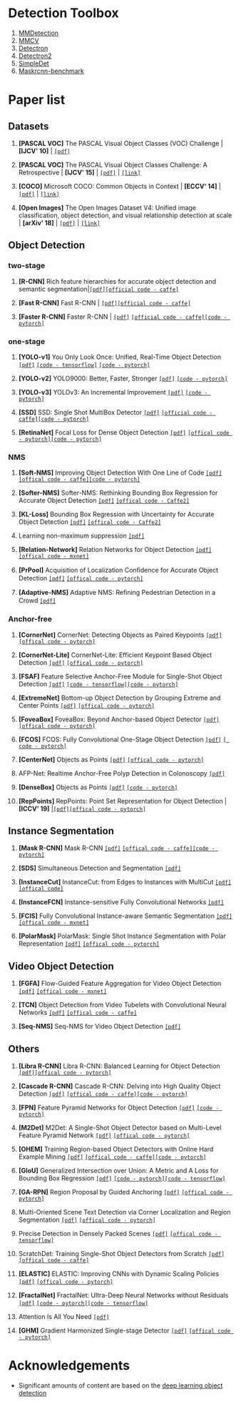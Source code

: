 # Detection Toolbox
1. [MMDetection](https://github.com/open-mmlab/mmdetection)
2. [MMCV](https://github.com/open-mmlab/mmcv)
3. [Detectron](https://github.com/facebookresearch/Detectron/)
4. [Detectron2](https://github.com/facebookresearch/detectron2)
5. [SimpleDet](https://github.com/TuSimple/simpledet)
6. [Maskrcnn-benchmark](https://github.com/facebookresearch/maskrcnn-benchmark)

# Paper list

## Datasets
1. **[PASCAL VOC]** The PASCAL Visual Object Classes (VOC) Challenge | **[IJCV' 10]** | [`[pdf]`](http://host.robots.ox.ac.uk/pascal/VOC/pubs/everingham10.pdf)

2. **[PASCAL VOC]** The PASCAL Visual Object Classes Challenge: A Retrospective | **[IJCV' 15]** | [`[pdf]`](http://host.robots.ox.ac.uk/pascal/VOC/pubs/everingham15.pdf) | [`[link]`](http://host.robots.ox.ac.uk/pascal/VOC/)

3. **[COCO]** Microsoft COCO: Common Objects in Context | **[ECCV' 14]** | [`[pdf]`](https://arxiv.org/pdf/1405.0312.pdf) | [`[link]`](http://cocodataset.org/)

4. **[Open Images]** The Open Images Dataset V4: Unified image classification, object detection, and visual relationship detection at scale | **[arXiv' 18]** | [`[pdf]`](https://arxiv.org/pdf/1811.00982v1.pdf) | [`[link]`](https://storage.googleapis.com/openimages/web/index.html)


## Object Detection

### two-stage

1. **[R-CNN]** Rich feature hierarchies for accurate object detection and semantic segmentation|[`[pdf]`](https://arxiv.org/pdf/1311.2524)[`[official code - caffe]`](https://github.com/rbgirshick/rcnn)

2. **[Fast R-CNN]** Fast R-CNN | [`[pdf]`](https://arxiv.org/pdf/1504.08083)[`[official code - caffe]`](https://github.com/rbgirshick/fast-rcnn)

3. **[Faster R-CNN]** Faster R-CNN | [`[pdf]`](https://arxiv.org/pdf/1506.01497) [`[official code - caffe]`](https://github.com/rbgirshick/py-faster-rcnn)[`[code - pytorch]`](https://github.com/chenyuntc/simple-faster-rcnn-pytorch)

### one-stage

1. **[YOLO-v1]** You Only Look Once: Unified, Real-Time Object Detection [`[pdf]`](https://arxiv.org/pdf/1506.02640) [`[code - tensorflow]`](https://github.com/JunshengFu/vehicle-detection) [`[code - pytorch]`](https://github.com/xiongzihua/pytorch-YOLO-v1)

2. **[YOLO-v2]** YOLO9000: Better, Faster, Stronger [`[pdf]`](https://arxiv.org/pdf/1612.08242) [`[code - pytorch]`](https://github.com/longcw/yolo2-pytorch)

3. **[YOLO-v3]** YOLOv3: An Incremental Improvement [`[pdf]`](https://pjreddie.com/media/files/papers/YOLOv3) [`[code - pytorch]`](https://github.com/eriklindernoren/PyTorch-YOLOv3)

4. **[SSD]** SSD: Single Shot MultiBox Detector [`[pdf]`](https://arxiv.org/pdf/1512.02325) [`[official code - caffe]`](https://github.com/weiliu89/caffe/tree/ssd)[`[code - pytorch]`](https://github.com/amdegroot/ssd.pytorch)


5. **[RetinaNet]** Focal Loss for Dense Object Detection [`[pdf]`](https://arxiv.org/pdf/1708.02002) [`[offical code - pytorch]`](https://github.com/facebookresearch/Detectron)[`[code - pytorch]`](https://github.com/yhenon/pytorch-retinanet)

### NMS
1. **[Soft-NMS]** Improving Object Detection With One Line of Code [`[pdf]`](https://arxiv.org/pdf/1704.04503) [`[offical code - caffe]`](https://github.com/bharatsingh430/soft-nms)[`[code - pytorch]`](https://github.com/wushuang01/soft-nms/blob/master/soft-nms.py)

2. **[Softer-NMS]** Softer-NMS: Rethinking Bounding Box Regression for Accurate Object Detection [`[pdf]`](https://arxiv.org/pdf/1809.08545v1) [`[offical code - Caffe2]`](https://github.com/yihui-he/softer-NMS)

3. **[KL-Loss]** Bounding Box Regression with Uncertainty for Accurate Object Detection [`[pdf]`](https://arxiv.org/pdf/1809.08545) [`[offical code - Caffe2]`](https://github.com/yihui-he/KL-Loss)

4. Learning non-maximum suppression [`[pdf]`](https://arxiv.org/pdf/1705.02950)

5. **[Relation-Network]** Relation Networks for Object Detection [`[pdf]`](https://arxiv.org/pdf/1711.11575) [`[offical code - mxnet]`](https://github.com/msracver/Relation-Networks-for-Object-Detection)

6. **[PrPool]** Acquisition of Localization Conﬁdence for Accurate Object Detection [`[pdf]`](https://arxiv.org/pdf/1807.11590) [`[offical code - pytorch]`](https://github.com/vacancy/PreciseRoIPooling)

7. **[Adaptive-NMS]** Adaptive NMS: Reﬁning Pedestrian Detection in a Crowd [`[pdf]`](https://arxiv.org/pdf/1904.03629) 


### Anchor-free
1. **[CornerNet]** CornerNet: Detecting Objects as Paired Keypoints [`[pdf]`](https://arxiv.org/pdf/1808.01244) [`[offical code - pytorch]`](https://github.com/princeton-vl/CornerNet)

2. **[CornerNet-Lite]** CornerNet-Lite: Efficient Keypoint Based Object Detection [`[pdf]`](https://arxiv.org/pdf/1904.08900) [`[offical code - pytorch]`](https://github.com/princeton-vl/CornerNet-Lite)

3. **[FSAF]** Feature Selective Anchor-Free Module for Single-Shot Object Detection [`[pdf]`](https://arxiv.org/pdf/1903.00621) [`[code - tensorflow]`](https://github.com/xuannianz/FSAF)[`[code - pytorch]`](https://github.com/hdjang/Feature-Selective-Anchor-Free-Module-for-Single-Shot-Object-Detection)

4. **[ExtremeNet]** Bottom-up Object Detection by Grouping Extreme and Center Points [`[pdf]`](https://arxiv.org/pdf/1901.08043) [`[offical code - pytorch]`](https://github.com/xingyizhou/ExtremeNet)

5. **[FoveaBox]** FoveaBox: Beyond Anchor-based Object Detector [`[pdf]`](https://arxiv.org/pdf/1904.03797) [`[offical code - pytorch]`](https://github.com/taokong/FoveaBox)

6. **[FCOS]** FCOS: Fully Convolutional One-Stage Object Detection [`[pdf]`](https://arxiv.org/pdf/1904.01355) [`[ code - pytorch]`](https://github.com/yqyao/FCOS_PLUS)

7. **[CenterNet]** Objects as Points [`[pdf]`](https://arxiv.org/pdf/1904.07850) [`[offical code - pytorch]`](https://github.com/xingyizhou/CenterNet)

8. AFP-Net: Realtime Anchor-Free Polyp Detection in Colonoscopy [`[pdf]`](https://arxiv.org/pdf/1909.02477)

9. **[DenseBox]** Objects as Points [`[pdf]`](https://arxiv.org/pdf/1509.04874) [`[code - pytorch]`](https://github.com/CaptainEven/DenseBox)

10. **[RepPoints]** RepPoints: Point Set Representation for Object Detection	| **[ICCV' 19]** |[`[pdf]`](https://arxiv.org/pdf/1904.11490)[`[offical code - pytorch]`](https://github.com/microsoft/RepPoints)

## Instance Segmentation
1. **[Mask R-CNN]** Mask R-CNN [`[pdf]`](https://arxiv.org/pdf/1703.06870) [`[offical code - caffe]`](https://github.com/facebookresearch/Detectron)[`[code - pytorch]`](https://github.com/multimodallearning/pytorch-mask-rcnn)

2. **[SDS]** Simultaneous Detection and Segmentation [`[pdf]`](https://arxiv.org/abs/1407.1808)

3. **[InstanceCut]** InstanceCut: from Edges to Instances with MultiCut [`[pdf]`](https://arxiv.org/abs/1611.08272)[`[offical code]`](https://github.com/mrlooi/multicut_inference)

3. **[InstanceFCN]** Instance-sensitive Fully Convolutional Networks [`[pdf]`](https://arxiv.org/abs/1603.08678)

4. **[FCIS]** Fully Convolutional Instance-aware Semantic Segmentation [`[pdf]`](https://arxiv.org/abs/1611.07709) [`[offical code - mxnet]`](https://github.com/msracver/FCIS)

5. **[PolarMask]** PolarMask: Single Shot Instance Segmentation with Polar Representation [`[pdf]`](https://arxiv.org/abs/1909.13226) [`[offical code - pytorch]`](https://github.com/xieenze/PolarMask)

## Video Object Detection
1. **[FGFA]** Flow-Guided Feature Aggregation for Video Object Detection [`[pdf]`](https://arxiv.org/abs/1703.10025) [`[offical code - mxnet]`](https://github.com/msracver/Flow-Guided-Feature-Aggregation)

2. **[TCN]** Object Detection from Video Tubelets with Convolutional Neural Networks [`[pdf]`](https://arxiv.org/abs/1604.04053) [`[offical code - caffe]`](https://github.com/myfavouritekk/vdetlib)

3. **[Seq-NMS]** Seq-NMS for Video Object Detection [`[pdf]`](https://arxiv.org/abs/1602.08465)

## Others
1. **[Libra R-CNN]** Libra R-CNN: Balanced Learning for Object Detection [`[pdf]`](https://arxiv.org/pdf/1904.02701)[`[offical code - pytorch]`](https://github.com/OceanPang/Libra_R-CNN)

2. **[Cascade R-CNN]** Cascade R-CNN: Delving into High Quality Object Detection [`[pdf]`](https://arxiv.org/pdf/1712.00726) [`[offical code - caffe]`](https://github.com/zhaoweicai/cascade-rcnn)[`[code - pytorch]`](https://github.com/guoruoqian/cascade-rcnn_Pytorch)

3. **[FPN]** Feature Pyramid Networks for Object Detection [`[pdf]`](https://arxiv.org/pdf/1612.03144) [`[code - pytorch]`](https://github.com/jwyang/fpn.pytorch)

4. **[M2Det]** M2Det: A Single-Shot Object Detector based on Multi-Level Feature Pyramid Network [`[pdf]`](https://arxiv.org/pdf/1811.04533) [`[offical code - pytorch]`](https://github.com/qijiezhao/M2Det)

5. **[OHEM]** Training Region-based Object Detectors with Online Hard Example Mining [`[pdf]`](https://arxiv.org/pdf/1604.03540) [`[offical code - caffe]`](https://github.com/abhi2610/ohem)[`[code - pytorch]`](https://github.com/gurkirt/FPN.pytorch1.0)

6. **[GIoU]** Generalized Intersection over Union: A Metric and A Loss for Bounding Box Regression [`[pdf]`](https://arxiv.org/pdf/1902.09630) [`[code - pytorch]`](https://github.com/diggerdu/Generalized-Intersection-over-Union)[`[code - tensorflow]`](https://github.com/generalized-iou/g-tensorflow-models)

7. **[GA-RPN]** Region Proposal by Guided Anchoring [`[pdf]`](https://arxiv.org/pdf/1901.03278) [`[offical code - pytorch]`](https://github.com/open-mmlab/mmdetection)

8. Multi-Oriented Scene Text Detection via Corner Localization and Region Segmentation [`[pdf]`](https://arxiv.org/pdf/1802.08948) [`[offical code - pytorch]`](https://github.com/lvpengyuan/corner)

9. Precise Detection in Densely Packed Scenes [`[pdf]`](https://arxiv.org/abs/1904.00853) [`[offical code - tensorflow]`](http://www.github.com/eg4000/SKU110K_CVPR19)

10. ScratchDet: Training Single-Shot Object Detectors from Scratch [`[pdf]`](https://arxiv.org/abs/1810.08425) [`[offical code - caffe]`](https://github.com/KimSoybean/ScratchDet)

11. **[ELASTIC]** ELASTIC: Improving CNNs with Dynamic Scaling Policies [`[pdf]`](https://arxiv.org/abs/1812.05262) [`[offical code - pytorch]`](https://github.com/allenai/elastic)

12. **[FractalNet]** FractalNet: Ultra-Deep Neural Networks without Residuals [`[pdf]`](https://arxiv.org/abs/1605.07648) [`[code - pytorch]`](https://github.com/khanrc/pt.fractalnet)[`[code - tensorflow]`](https://github.com/snf/keras-fractalnet)

13. Attention Is All You Need [`[pdf]`](https://arxiv.org/abs/1706.03762)

14. **[GHM]** Gradient Harmonized Single-stage Detector [`[pdf]`](https://arxiv.org/abs/1811.05181) [`[offical code - pytorch]`](https://github.com/libuyu/GHM_Detection)


# Acknowledgements
- Significant amounts of content are based on the [deep learning object detection](https://github.com/hoya012/deep_learning_object_detection)